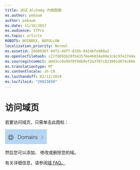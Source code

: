 ```yaml
---
title: 测试 Alchemy 内嵌图像
ms.author: pebaum
author: pebaum
ms.date: 11/16/2017
ms.audience: ITPro
ms.topic: article
ROBOTS: NOINDEX, NOFOLLOW
localization_priority: Normal
ms.assetid: 28d8036f-9df2-4dff-835b-9424bfe988a2
ms.openlocfilehash: c21f9693b20fb435f6e46014e09e1c6c97e2744a
ms.sourcegitcommit: dd43cc0a9470f98b8ef2a3787c823801d674c666
ms.translationtype: MT
ms.contentlocale: zh-CN
ms.lasthandoff: 02/12/2019
ms.locfileid: "29923030"
---
```

# <a name="access-the-domains-page"></a>访问域页

若要访问域页，只需单击此图标：
  
![域图标](media/e8377292-1d1f-4b45-a91d-05eb2914519c.png)
  
然后您可以添加、 修改或删除您的域。
  
有关详细信息，请参阅[域 FAQ。](https://support.office.com/article/1272bad0-4bd4-4796-8005-67d6fb3afc5a.aspx)
  

